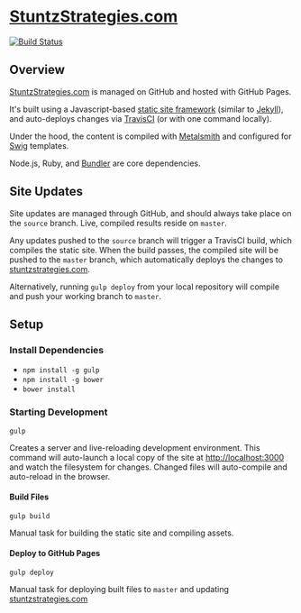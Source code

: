 # [StuntzStrategies.com](http://stuntzstrategies.com)

[![Build Status](https://travis-ci.org/stuntz-strategies/stuntz-strategies.github.io.svg?branch=master)](https://travis-ci.org/stuntz-strategies/stuntz-strategies.github.io)

## Overview

[StuntzStrategies.com](http://stuntzstrategies.com) is managed on GitHub and hosted with GitHub Pages.

It's built using a Javascript-based [static site framework](https://github.com/jonlong/static-site) (similar to [Jekyll](http://jekyllrb.com)), and auto-deploys changes via [TravisCI](https://travis-ci.org/stuntz-strategies/stuntz-strategies.github.io/builds) (or with one command locally).

Under the hood, the content is compiled with [Metalsmith](https://github.com/segmentio/metalsmith) and configured for [Swig](https://github.com/paularmstrong/swig/) templates.

Node.js, Ruby, and [Bundler](http://bundler.io) are core dependencies.

## Site Updates

Site updates are managed through GitHub, and should always take place on the `source` branch. Live, compiled results reside on `master`.

Any updates pushed to the `source` branch will trigger a TravisCI build, which compiles the static site. When the build passes, the compiled site will be pushed to the `master` branch, which automatically deploys the changes to [stuntzstrategies.com](http://stuntzstrategies.com).

Alternatively, running `gulp deploy` from your local repository will compile and push your working branch to `master`.

## Setup

### Install Dependencies

- `npm install -g gulp`
- `npm install -g bower`
- `bower install`

### Starting Development

`gulp`

Creates a server and live-reloading development environment. This command will auto-launch a local copy of the site at [http://localhost:3000](http://localhost:3000) and watch the filesystem for changes. Changed files will auto-compile and auto-reload in the browser.

#### Build Files

`gulp build`

Manual task for building the static site and compiling assets.

#### Deploy to GitHub Pages

`gulp deploy`

Manual task for deploying built files to `master` and updating [stuntzstrategies.com](http://stuntzstrategies.com)
